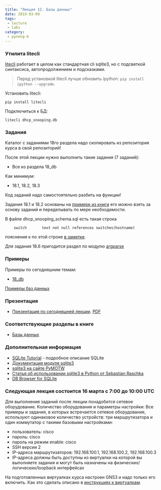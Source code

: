 ```yaml
---
title: "Лекция 12. Базы данных"
date: 2019-03-09
tags:
 - lecture
 - labs
category:
 - pyneng-6
---
```


### Утилита litecli

[litecli](https://github.com/dbcli/litecli) работает в целом как стандартная cli sqlite3, но с подсветкой синтаксиса, автопродолжением и подсказками.

> Перед установкой litecli лучше обновить ipython: `pip install ipython --upgrade`.

Установить litecli:
```
pip install litecli
```

Подключиться к БД:
```
litecli dhcp_snooping.db
```

### Задания

Каталог с заданиями 18го раздела надо скопировать из репозитория курса в свой репозиторий!

После этой лекции нужно выполнить такие задания (7 заданий):

* Все из раздела 18_db

Как минимум:

* 18.1, 18.2, 18.3

Код заданий надо самостоятельно разбить на функции!

Задания 18.1 и 18.2 основаны на [примере из книги](https://natenka.gitbook.io/pyneng/part_iv/18_db/4_sqlite3/5_example_sqlite) его можно взять за основу заданий и переделывать по мере необходимости.

В файле dhcp_snooping_schema.sql есть такая строка
```
    switch       text not null references switches(hostname)
```
пояснения к по этой строке [в заметке](https://pyneng.github.io/pyneng-3/db-foreign-key/). 

Для задания 18.6 пригодится раздел по модулю [argparse](https://natenka.gitbook.io/pyneng/part_ii/12_useful_modules/argparse)

### Примеры

Примеры по сегодняшним темам:

* [18_db](https://github.com/pyneng/pyneng-online-jan-apr-2019/tree/master/examples/18_db)

[Примеры баз данных](https://github.com/pyneng/pyneng-online-jan-apr-2019/tree/master/examples/18_db/sqlite_db_examples)

### Презентация

* [Презентация по сегодняшней лекции](https://gitpitch.com/natenka/pyneng-slides/py3-db). [PDF](https://github.com/pyneng/pyneng-online-jan-apr-2018/raw/master/presentations/18_db.pdf)


### Соответствующие разделы в книге

* [Базы данных](https://natenka.gitbook.io/pyneng/part_iv/18_db)

### Дополнительная информация



* [SQLite Tutorial](http://www.sqlitetutorial.net/) - подробное описание SQLite
* [Документация модуля sqlite3](https://docs.python.org/3/library/sqlite3.html)
* [sqlite3 на сайте PyMOTW](https://pymotw.com/3/sqlite3/index.html)
* [Статья об использовании sqlite3 в Python от Sebastian Raschka](http://sebastianraschka.com/Articles/2014_sqlite_in_python_tutorial.html)
* [DB Browser for SQLite](http://sqlitebrowser.org/)

### Следующая лекция состоится 16 марта с 7:00 до 10:00 UTC

Для выполнения заданий после лекции понадобится сетевое оборудование. Количество оборудования и параметры настройки:
Все примеры и задания, в которых встречается сетевое оборудование, используют одинаковое количество устройств: три маршрутизатора и один коммутатор с такими базовыми настройками:

* пользователь: cisco
* пароль: cisco
* пароль на режим enable: cisco
* SSH версии 2
* IP-адреса маршрутизаторов: 192.168.100.1, 192.168.100.2, 192.168.100.3
* IP-адреса должны быть доступны из виртуалки на которой вы выполняете задания и могут быть назначены на физических/логических/loopback интерфейсах

На подготовленных виртуалках курса настроен GNS3 и надо только его включить. Как это сделать описано в [инструкциях к виртуалкам](https://pyneng.github.io/docs/course-vm/).
